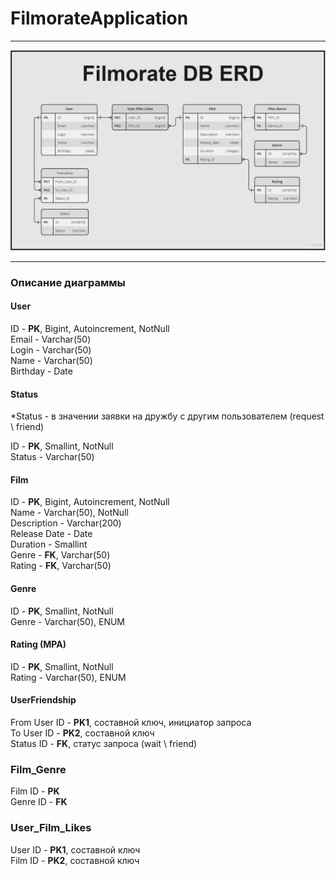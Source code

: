 # FilmorateApplication
_____________
![DB ER Diagram](DB_ERDiagram.PNG)
_____________
### Описание диаграммы

#### User <br>
ID - **PK**, Bigint, Autoincrement, NotNull <br>
Email - Varchar(50) <br>
Login - Varchar(50) <br>
Name - Varchar(50) <br>
Birthday - Date <br>

#### Status <br>
*Status - в значении заявки на дружбу с другим пользователем (request \ friend) <br>

ID - **PK**, Smallint, NotNull <br>
Status - Varchar(50) <br>


#### Film <br>
ID - **PK**, Bigint, Autoincrement, NotNull <br>
Name - Varchar(50), NotNull <br>
Description - Varchar(200) <br>
Release Date - Date <br>
Duration - Smallint <br>
Genre - **FK**, Varchar(50) <br>
Rating - **FK**, Varchar(50) <br>

#### Genre <br>
ID - **PK**, Smallint, NotNull <br>
Genre - Varchar(50), ENUM <br>

#### Rating (MPA) <br>
ID - **PK**, Smallint, NotNull <br>
Rating - Varchar(50), ENUM <br>

#### UserFriendship
From User ID - **PK1**, составной ключ, инициатор запроса <br>
To User ID - **PK2**, составной ключ <br>
Status ID - **FK**, статус запроса (wait \ friend) <br>

### Film_Genre
Film ID - **PK** <br>
Genre ID - **FK** <br>

### User_Film_Likes
User ID - **PK1**, составной ключ <br>
Film ID - **PK2**, составной ключ <br>



